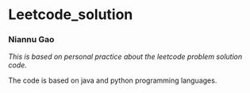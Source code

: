 # Leetcode_solution
### Niannu Gao
*This is based on personal practice about the leetcode problem solution code.*

The code is based on java and python programming languages.
